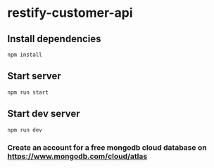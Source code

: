 # restify-customer-api

## Install dependencies
```
npm install
```

## Start server
```
npm run start
```

## Start dev server
```
npm run dev
```

### Create an account for a free mongodb cloud database on https://www.mongodb.com/cloud/atlas

